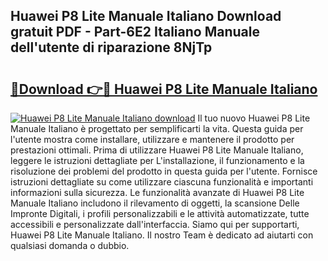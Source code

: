 ## Huawei P8 Lite Manuale Italiano Download gratuit PDF - Part-6E2 Italiano Manuale dell'utente di riparazione 8NjTp

# <h2><a href="http://dfa0mo.blite.top/?on=Huawei+P8+Lite+Manuale+Italiano">🔗Download 👉🔴 Huawei P8 Lite Manuale Italiano</a></h2>

[![Huawei P8 Lite Manuale Italiano download](https://i.imgur.com/lujVjoI.png)](http://dfa0mo.blite.top/?on=Huawei+P8+Lite+Manuale+Italiano)
Il tuo nuovo Huawei P8 Lite Manuale Italiano è progettato per semplificarti la vita. Questa guida per l'utente mostra come installare, utilizzare e mantenere il prodotto per prestazioni ottimali. Prima di utilizzare Huawei P8 Lite Manuale Italiano, leggere le istruzioni dettagliate per L'installazione, il funzionamento e la risoluzione dei problemi del prodotto in questa guida per l'utente. Fornisce istruzioni dettagliate su come utilizzare ciascuna funzionalità e importanti informazioni sulla sicurezza. Le funzionalità avanzate di Huawei P8 Lite Manuale Italiano includono il rilevamento di oggetti, la scansione Delle Impronte Digitali, i profili personalizzabili e le attività automatizzate, tutte accessibili e personalizzate dall'interfaccia. Siamo qui per supportarti, Huawei P8 Lite Manuale Italiano. Il nostro Team è dedicato ad aiutarti con qualsiasi domanda o dubbio.

